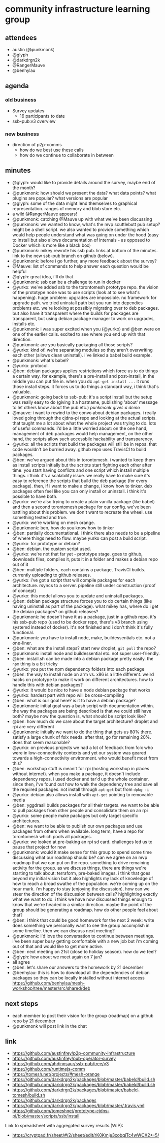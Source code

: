 # community infrastructure learning group

## attendees
- austin (@punkmonk)
- @glyph
- @darkdrgn2k
- @RangerMauve
- @benhylau

## agenda

### old business
- Survey updates
  - 16 participants to date
- ssb-pub:v3 overview

### new business

 - direction of p2p-comms
   - how do we best use these calls
   - how do we continue to collaborate in between

## minutes
- @glyph: would like to provide details around the survey, maybe end of the month?
- @punkmonk: how should we present the data? what data points? what plugins are popular? what versions are popular
- @glyph: some of the data might lend themselves to graphical representation. ranges of memory and blob store etc.
- a wild @RangerMauve appears!
- @punkmonk: catching @Mauve up with what we've been discussing
- @punkmonk: we wanted to know, what's the mvp scuttlebutt pub setup? might be a shell script. we also wanted to provide something which would help people understand what was going on under the hood (easy to install but also allows documentation of internals - as opposed to Docker which is more like a black box)
- @punkmonk: mikey rewrote his ssb pub. links at bottom of the minutes. link to the new ssb-pub branch on github (below).
- @punkmonk: before i go further, any more feedback about the survey?
- @Mauve: list of commands to help answer each question would be helpful
- @glyph: great idea, i'll do that
- @punkmonk: ssb can be a challenge to run in docker
- @yurko: we've added ssb to the torontomesh prototype repo. the vision of the prototype node was to use scripts (look at to see what's happening). huge problem: upgrades are impossible. no framework for upgrade path. we tried uninstall path but you run into dependies problems etc. we're looking at possibly migrating over to deb packages. but also have it transparent where the builds for packages are transparent, but using debian package manager to work on upgrades, installs etc.
- @punkmonk: i was super excited when you (@yurko) and @ben were on one of the earlier calls. excited to see where you end up with that direction.
- @punkmonk: are you basically packaging all those scripts?
- @yurko: kind of. we're separating modules so they aren't overwriting each other (allows clean uninstall). i've linked a babel build example.
- @punkmonk: what's babel?
- @yurko: protocol.
- @ben: debian packages applies restrictions which force us to do things a certain way. for example, there's a pre-install and post-install, in the middle you can put file in. when you do `apt-get install ...` it runs those install steps. it forces us to do things a standard way, i think that's valuable.
- @punkmonk: going back to ssb-pub: it's a script install but the setup was really easy to do (giving it a hostname, publishing 'about' message to let others know about the pub etc.) _punkmonk gives a demo_
- @mauve: i want to rewind to the convo about debian packages. i really loved going through the cjdns-pi repo and looking at the actual scripts. that taught me a lot about what the whole project was trying to do. lots of useful commands. i'd be a little worried about: on the one hand, management of deb packages would help management, on the other hand, the scripts allow such accessbile hackability and transparency.
- @yurko: all the scripts that build the packages will still be in repos. that code wouldn't be burried away. github repo uses TravisCI to build packages.
- @ben: we've argued about this in torontomesh. i wanted to keep them as install scripts initially but the scripts start fighting each other after time. you start having conflicts and one script which install multiple things. i think it's a scalability issue. we really have to make sure it's easy to reference the scripts that build the deb package (for every package). then, if i want to make a change, i know how to tinker. deb packages often feel like you can only install or uninstall. i think it's possible to have both.
- @yurko: we're also trying to create a plain vanilla package (like babel) and then a second torontomesh package for our config. we've been battling about this problem. we don't want to recreate the wheel. use something tested and true.
- @yurko: we're working on mesh orange.
- @punkmonk: ben, how do you know how to tinker
- @ben: partially documentational. i think there also needs to be a pipeline of where things need to flow. maybe yurko can post a build script.
- @yurko: for prototype or debian?
- @ben: debian. the custom script used.
- @yurko: we're not that far yet - prototype stage. goes to github, downloads files, compiles it, puts it in a folder and makes a debian repo out of it
- @ben: multiple folders, each contains a package, TravisCI builds. currently uploading to github releases.
- @yurko: i've got a script that will compile packages for each architecture. rsyncs to a server. pipeline still under construction (proof of concept)
- @yurko: this model allows you to update and uninstall packages.
- @ben: debian package structure forces you to do certain things (like having uninstall as part of the package). what mikey has, where do i get the debian packages? on github releases?
- @punkmonk: he doesn't have it as a package, just in a github repo. it's his ssb-pub repo (used to be docker repo, there's v3 branch using systemd instead of docker). it's not finished and i don't think it's fully functional.
- @punkmonk: you have to install node, make, buildessentials etc. not a one-liner.
- @ben: what are the install steps? start new droplet, `git pull` the repo?
- @punkmonk: install node and buildessential etc. not super user-friendly.
- @ben: install.sh can be made into a debian package pretty easily. the `npm` thing is a bit tricky
- @yurko: you put the npm dependency folders into each package
- @ben: the way to install node on arm vs. x86 is a little different. weird hacks on prototype to make it work on different architectures. how to handle this with debian packages?
- @yurko: it would be nice to have a node debian package that works
- @yurko: hardest part with repo will be cross-compiling
- @ben: what is our goal here? is it to have a debian package?
- @punkmonk: initial goal was a bash script with documentation within. the way the packages are being described is that we could still have both? maybe now the question is, what should be script look like?
- @ben: how much do we care about the target architecture? droplet and rpi are very different
- @punkmonk: initially we want to do the thing that gets us 80% there. satisfy a large chunk of folx needs. after that, go for remaining 20%. does that seem reasonable?
- @yurko: on previous projects we had a lot of feedback from folx who were in low-connectivity contexts and yet our system was geared towards a high-connectivity environment. who would benefit most from this?
- @ben: workshop stuff is mean't for rpi (hosting workshop in places without internet). when you make a package, it doesn't include dependency repos. i used docker and tar'd up the whole container. since then, i've found out how to walk the dependency tree and save all the required packages. not install through `apt-get` but from `dpkg -i`
- @yurko: debian also allows install with `apt-get` pointing to removable media
- @ben: yggdrasil builds packages for all their targets. we want to be able to pull packages from other people and consolidate them on an rpi
- @yurko: some people make packages but only target specific architectures.
- @ben: we want to be able to publish our own packages and use packages from others when available. long term, have a repo for torontomesh which pools all packages.
- @yurko: we looked at pre-baking an rpi sd card. challenges led us to pause that project for now
- @punkmonk: would it make sense for this group to spend some time discussing what our roadmap should be? can we agree on an mvp roadmap that we can put on the repo. something to drive remaining activity for the group. as we discuss things, there are things we're starting to talk about: terraform, pre-baked images. i think that goes beyond my initial vision but it also highlights my lack of knowledge of how to reach a broad swathe of the population. we're coming up on the hour mark. i'm happy to stay (enjoying the discussion). how can we steer the direction of the discussion between calls? highlighting exactly what we want to do. i think we have now discussed things enough to know that we're headed in a similar direction. maybe the point of the group should be generating a roadmap. how do other people feel about that?
- @ben: i think that could be good homework for the next 2 week: write does something we personally want to see the group accomplish in some timeline. then we can discuss next meeting?
- @punkmonk: i'd love the conversation to continue between meetings. i've been super busy getting comfortable with a new job but i'm coming out of that and would like to get more active.
- @ben: next meeting on 21st (close to holiday season). how do we feel?
- @glyph: how about we meet again on 7 jan?
- all agree
- @ben: let's share our answers to the homework by 21 december
- @benhylau: this is how to download all the dependencies of debian packages so they can be locally installed without internet access https://github.com/benhylau/mesh-workshop/tree/master/src/shared/deb

## next steps

 - each member to post their vision for the group (roadmap) on a github repo by 21 december
 - @punkmonk will post link in the chat

## link
- https://github.com/austinfrey/p2p-community-infrastructure
- https://github.com/austinfrey/pub-operator-survey
- https://github.com/ahdinosaur/ssb-pub/tree/v3
- https://github.com/runtimejs-comm
- https://tomesh.net/projects/#mesh-orange
- https://github.com/darkdrgn2k/packages/blob/master/babeld/build.sh
- https://github.com/darkdrgn2k/packages/blob/master/babeld/build.sh
- https://github.com/darkdrgn2k/packages/blob/master/babeld-tomesh/build.sh
- https://github.com/darkdrgn2k/packages
- https://github.com/darkdrgn2k/packages/blob/master/.travis.yml
- https://github.com/tomeshnet/prototype-cjdns-pi/blob/master/scripts/ssb/install

Link to spreadsheet with aggregated survey results (WIP):

- https://cryptpad.fr/sheet/#/2/sheet/edit/rK0Kmje3xobqiTc4wWCX2+-5/
